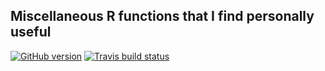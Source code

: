 ## Miscellaneous R functions that I find personally useful

<!-- badges: start -->
[![GitHub version](https://img.shields.io/endpoint?url=https://raw.githubusercontent.com/pbreheny/breheny/master/.version.json&style=flat&logo=github)](https://github.com/pbreheny/breheny)
[![Travis build status](https://api.travis-ci.org/pbreheny/breheny.svg?branch=master)](https://travis-ci.org/pbreheny/breheny)
<!-- badges: end -->
